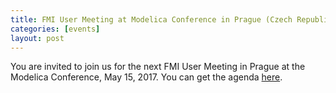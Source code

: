 ```yaml
---
title: FMI User Meeting at Modelica Conference in Prague (Czech Republic)
categories: [events]
layout: post
---
```


You are invited to join us for the next FMI User Meeting in Prague at the Modelica Conference, May 15, 2017.
You can get the agenda [here](https://2017.international.conference.modelica.org/fmi-user-meeting.html).
